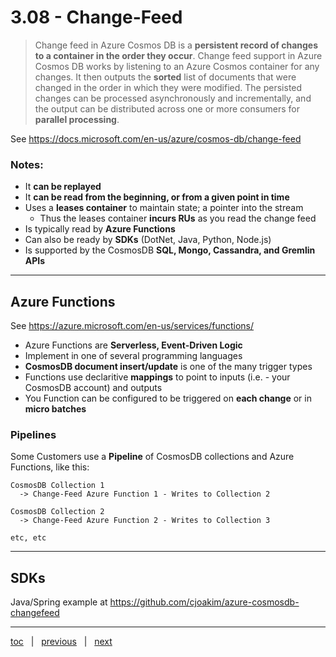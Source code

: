 # 3.08 - Change-Feed

> Change feed in Azure Cosmos DB is a **persistent record of changes to a container in the order they occur**.
> Change feed support in Azure Cosmos DB works by listening to an Azure Cosmos container for any changes. 
> It then outputs the **sorted** list of documents that were changed in the order in which they were modified.
> The persisted changes can be processed asynchronously and incrementally, and the output can be 
> distributed across one or more consumers for **parallel processing**.

See https://docs.microsoft.com/en-us/azure/cosmos-db/change-feed

### Notes:

- It **can be replayed**
- It **can be read from the beginning, or from a given point in time**
- Uses a **leases container** to maintain state; a pointer into the stream
  - Thus the leases container **incurs RUs** as you read the change feed
- Is typically read by **Azure Functions**
- Can also be ready by **SDKs** (DotNet, Java, Python, Node.js)
- Is supported by the CosmosDB **SQL, Mongo, Cassandra, and Gremlin APIs**

---

## Azure Functions

See https://azure.microsoft.com/en-us/services/functions/

- Azure Functions are **Serverless, Event-Driven Logic**
- Implement in one of several programming languages
- **CosmosDB document insert/update** is one of the many trigger types
- Functions use declaritive **mappings** to point to inputs (i.e. - your CosmosDB account) and outputs
- You Function can be configured to be triggered on **each change** or in **micro batches**

### Pipelines

Some Customers use a **Pipeline** of CosmosDB collections and Azure Functions, like this:

```
CosmosDB Collection 1
  -> Change-Feed Azure Function 1 - Writes to Collection 2

CosmosDB Collection 2
  -> Change-Feed Azure Function 2 - Writes to Collection 3

etc, etc
```

---

## SDKs

Java/Spring example at https://github.com/cjoakim/azure-cosmosdb-changefeed 


---

[toc](0_table_of_contents.md) &nbsp; |  &nbsp; [previous](3_07_server_side_programming.md) &nbsp; | &nbsp; [next](3_09_ttl.md) &nbsp;
